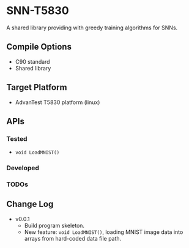 # SNN-T5830

A shared library providing with greedy training algorithms for SNNs.

## Compile Options

- C90 standard
- Shared library

## Target Platform

- AdvanTest T5830 platform (linux)

## APIs

### Tested

- `void LoadMNIST()`

### Developed

### TODOs

## Change Log

- v0.0.1
    - Build program skeleton.
    - New feature: `void LoadMNIST()`, loading MNIST image data into arrays from hard-coded data file path.
